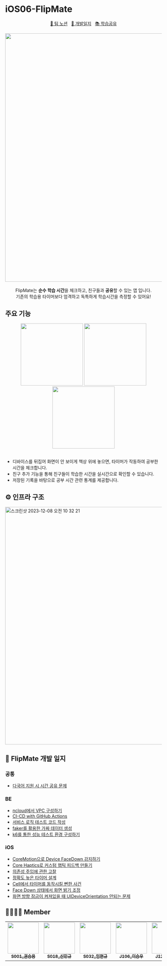 # iOS06-FlipMate

<div align="center">
    <a style="color: #111111" target="_blank" href="https://yeim.notion.site/FlipMate-7d65cbbf9a694f8d83f83b85f0bac684?pvs=4">📖 팀 노션</a>
    &nbsp;
    <a target="_blank" href="https://yeim.notion.site/d8274f08a875465fa23af289d9675271?pvs=4">🤔 개발일지</a>
    &nbsp;
    <a target="_blank" href="https://yeim.notion.site/DevLog-1cfd2d38a59a4c0b9135542a83a77547?pvs=4">📚 학습공유</a>
    <br/><br/>
</div>

<div align="center">
     <img width="800" src="https://github.com/boostcampwm2023/iOS06-FlipMate/assets/56269396/01fec45d-5ac0-48d3-a05d-581f6a58a627" />
</div>

<br/>
<div align="center" style="text-align:center;">
    FlipMate는 <strong>순수 학습 시간</strong>을 체크하고, 친구들과 <strong>공유</strong>할 수 있는 앱 입니다. <br/>
기존의 학습용 타이머보다 엄격하고 독특하게 학습시간을 측정할 수 있어요!    
</div>



## 주요 기능
<div align="center">
    <img width="200" src="https://github.com/boostcampwm2023/iOS06-FlipMate/assets/56269396/4f72abb8-10e6-4bba-97bc-1a07116c3ea0" />
    <img width="200" src="https://github.com/boostcampwm2023/iOS06-FlipMate/assets/56269396/cff8c64c-0931-42b9-a7a0-698e50266c7e" />
    <img width="200" src="https://github.com/boostcampwm2023/iOS06-FlipMate/assets/56269396/c3c732b7-5be8-4932-9006-b17b84a25499" />
    <br/><br/>
</div>

- 디바이스를 뒤집어 화면이 안 보이게 책상 위에 놓으면, 타이머가 작동하여 공부한 시간을 체크합니다.
- 친구 추가 기능을 통해 친구들이 학습한 시간을 실시간으로 확인할 수 있습니다.
- 저장된 기록을 바탕으로 공부 시간 관련 통계를 제공합니다.



## ⚙️ 인프라 구조
<img width="765" alt="스크린샷 2023-12-08 오전 10 32 21" src="https://github.com/boostcampwm2023/iOS06-FlipMate/assets/56269396/b1a440c5-4b60-4d8a-ae9c-364781eaddeb" />



## 📝 FlipMate 개발 일지

### 공통
- [다국어 지원 시 시간 공유 문제](https://yeim.notion.site/c57cbe0c77cf45da9b040ead521c80f9?pvs=4)

### BE
- [ncloud에서 VPC 구성하기](https://yeim.notion.site/ncloud-VPC-c55a9dcc39024ae6a0717d2d225b0412?pvs=4)
- [CI-CD with GitHub Actions](https://www.notion.so/yeim/CI-CD-with-GitHub-Actions-287040b34dc9474f93813a3a9076a310?pvs=4)
- [서비스 로직 테스트 코드 작성](https://www.notion.so/yeim/fdfb15bbd45644f3ae6b205987a2b204?pvs=4)
- [faker를 활용한 가짜 데이터 생성](https://www.notion.so/yeim/faker-js-faker-8b45cd9634a74ab387b58b2411832754?pvs=4)
- [k6를 통한 성능 테스트 환경 구성하기](https://yeim.notion.site/k6-4dc0f1254fc0424799412b0ef6d2210b?pvs=4)
### iOS
- [CoreMotion으로 Device FaceDown 감지하기](https://yeim.notion.site/CoreMotion-cb91b16de7e74c86bd7369eb549b8c8c?pvs=4)
- [Core Haptics로 커스텀 햅틱 피드백 만들기](https://yeim.notion.site/Core-Haptics-6f66eba841f84644bc010083bf1b700f?pvs=4)
- [의존성 주입에 관한 고찰](https://yeim.notion.site/09ed955f90fc43b7953327a1de37ffe4?pvs=4)
- [정확도 높은 타이머 설계](https://yeim.notion.site/Timer-26afd5eec87b431fb29347cf4f223351?pvs=4)
- [Cell에서 타이머를 동작시킬 뻔한 사건](https://yeim.notion.site/Cell-7db7874b64a74c97ac262aff536dae55?pvs=4)
- [Face Down 상태에서 화면 밝기 조정](https://yeim.notion.site/FaceDown-591d9e2dd93744078bc6616cf282cbb3?pvs=4)
- [화면 방향 잠금이 켜져있을 때 UIDeviceOrientation 안되는 문제](https://yeim.notion.site/c6a2cd1d4d9d42b38083643541f7f314?pvs=4)


## 👨‍👨‍👦‍👦 Member

<table>
  <tr>
    <td align="center"><a href="https://github.com/erickwon95"><img src="https://github.com/erickwon95.png" width="100px;" alt=""/><br /><sub><b>S001_권승용</b></sub></a><br /></td>
    <td align="center"><a href="https://github.com/nemanjabenkovic"><img src="https://github.com/nemanjabenkovic.png" width="100px;" alt=""/><br /><sub><b>S018_신민규</b></sub></a><br /></td>
    <td align="center"><a href="https://github.com/leemhyungyu"><img src="https://github.com/leemhyungyu.png" width="100px;" alt=""/><br /><sub><b>S032_임현규</b></sub></a><br /></td>
    <td align="center"><a href="https://github.com/victolee0"><img src="https://github.com/victolee0.png" width="100px;" alt=""/><br /><sub><b>J106_이승우</b></sub></a><br /></td>
    <td align="center"><a href="https://github.com/yeongbinim"><img src="https://github.com/yeongbinim.png" width="100px;" alt=""/><br /><sub><b>J129_임영빈</b></sub></a><br /></td>
  </tr>
</table>

<br/>
